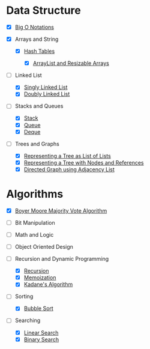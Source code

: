 # Data Structure

- [x] [Big O Notations](Big-O-Notations.py)

- [x] Arrays and String

  - [x] [Hash Tables](HashTable.py)

    - [x] [ArrayList and Resizable Arrays](Dynamic-Array-Implementation.py)

- [ ] Linked List

    - [x] [Singly Linked List](SinglyLinkedList.py)
    - [x] [Doubly Linked List](DoublyLinkedList.py) 

- [ ] Stacks and Queues

    - [x] [Stack](Stack.py)
    - [x] [Queue](Queue.py)
    - [x] [Deque](Deque.py)

- [ ] Trees and Graphs

    - [x] [Representing a Tree as List of Lists](Representing-a-Tree-as-List-of-Lists.py)
    - [x] [Representing a Tree with Nodes and References](RepresentingTree.py)
    - [x] [Directed Graph using Adjacency List](Directed-Graph-using-Adjacency-List.py)

# Algorithms

  - [x] [Boyer Moore Majority Vote Algorithm](BoyerMooreVoting.py)

  - [ ] Bit Manipulation

  - [ ] Math and Logic

  - [ ] Object Oriented Design

  - [ ] Recursion and Dynamic Programming

    - [x] [Recursion](Recursion.py)
    - [x] [Memoization](Memoization.py)
    - [x] [Kadane's Algorithm](Kadane's-Algorithm.py)

  - [ ] Sorting

    - [x] [Bubble Sort](BubbleSort.py)

  - [ ] Searching

    - [x] [Linear Search](LinearSearch.py)
    - [x] [Binary Search](BinarySearch.py)